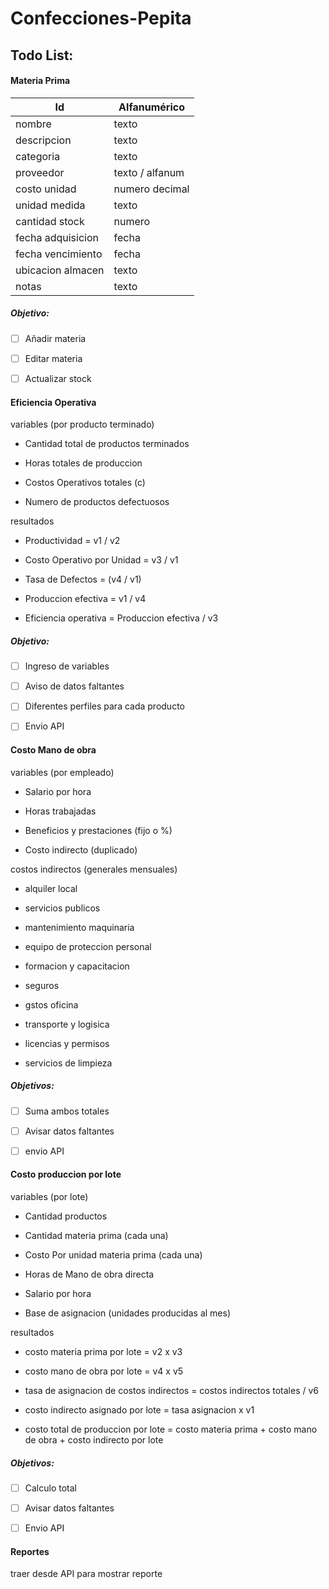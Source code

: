# Confecciones-Pepita

## Todo List:



#### Materia Prima

| Id                | Alfanumérico    |
| ----------------- | --------------- |
| nombre            | texto           |
| descripcion       | texto           |
| categoria         | texto           |
| proveedor         | texto / alfanum |
| costo unidad      | numero decimal  |
| unidad medida     | texto           |
| cantidad stock    | numero          |
| fecha adquisicion | fecha           |
| fecha vencimiento | fecha           |
| ubicacion almacen | texto           |
| notas             | texto           |

##### Objetivo:

- [ ] Añadir materia

- [ ]  Editar materia

- [ ]  Actualizar stock



#### Eficiencia Operativa

variables (por producto terminado)

- Cantidad total de productos terminados 

- Horas totales de produccion 

- Costos Operativos totales (c)

- Numero de productos defectuosos 

resultados

+ Productividad = v1 / v2

+ Costo Operativo por Unidad = v3 / v1

+ Tasa de Defectos = (v4 / v1)

+ Produccion efectiva = v1 / v4

+ Eficiencia operativa = Produccion efectiva / v3

##### Objetivo:

- [ ]  Ingreso de variables

- [ ]  Aviso de datos faltantes

- [ ]  Diferentes perfiles para cada producto

- [ ]  Envio API



#### Costo Mano de obra

variables (por empleado)

+ Salario por hora

+ Horas trabajadas

+ Beneficios y prestaciones (fijo o %)

+ Costo indirecto (duplicado)

costos indirectos (generales mensuales)

+ alquiler local

+ servicios publicos

+ mantenimiento maquinaria

+ equipo de proteccion personal

+ formacion y capacitacion

+ seguros

+ gstos oficina

+ transporte y logisica

+ licencias y permisos

+ servicios de limpieza

##### Objetivos:

- [ ]  Suma ambos totales

- [ ]  Avisar datos faltantes

- [ ]  envio API



#### Costo produccion por lote

variables (por lote)

+ Cantidad productos

+ Cantidad materia prima (cada una)

+ Costo Por unidad materia prima (cada una)

+ Horas de Mano de obra directa

+ Salario por hora

+ Base de asignacion (unidades producidas al mes)

resultados 

+ costo materia prima por lote = v2 x v3

+ costo mano de obra por lote = v4 x v5

+ tasa de asignacion de costos indirectos = costos indirectos totales / v6

+ costo indirecto asignado por lote = tasa asignacion x v1

+ costo total de produccion por lote = costo materia prima + costo mano de obra + costo indirecto por lote

##### Objetivos:

- [ ]  Calculo total

- [ ]  Avisar datos faltantes

- [ ]  Envio API



#### Reportes

traer desde API para mostrar reporte